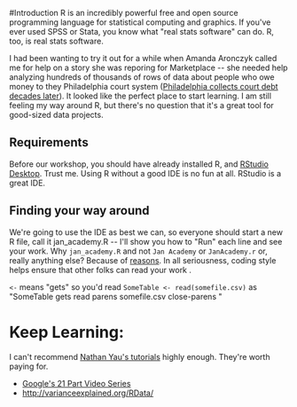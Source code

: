 #Introduction 
R is an incredibly powerful free and open source programming language for statistical computing and graphics. If you've ever used SPSS or Stata, you know what "real stats software" can do. R, too, is real stats software. 

I had been wanting to try it out for a while when Amanda Aronczyk called me for help on a story she was reporing for Marketplace -- she needed help analyzing hundreds of thousands of rows of data about people who owe money to they Philadelphia court system ([Philadelphia collects court debt decades later](http://www.marketplace.org/topics/wealth-poverty/philadelphia-collects-court-debt-decades-later)). It looked like the perfect place to start learning. I am still feeling my way around R, but there's no question that it's a great tool for good-sized data projects. 

## Requirements
Before our workshop, you should have already installed R, and [RStudio Desktop](http://www.rstudio.com/). Trust me. Using R without a good IDE is no fun at all. RStudio is a great IDE. 

## Finding your way around
We're going to use the IDE as best we can, so everyone should start a new R file, call it jan_academy.R -- I'll show you how to "Run" each line and see your work. Why `jan_academy.R` and not `Jan Academy` or `JanAcademy.r` or, really anything else? Because of [reasons](https://google-styleguide.googlecode.com/svn/trunk/Rguide.xml). In all seriousness, coding style helps ensure that other folks can read your work . 

` <- ` means "gets" so you'd read `SomeTable <- read(somefile.csv)` as "SomeTable gets read parens somefile.csv close-parens " 
 
 


# Keep Learning:
I can't recommend [Nathan Yau's tutorials](http://flowingdata.com/) highly enough. They're worth paying for. 
+ [Google's 21 Part Video Series](http://flowingdata.com/2013/08/13/introduction-to-r-a-video-series-by-google/)
+ http://varianceexplained.org/RData/
